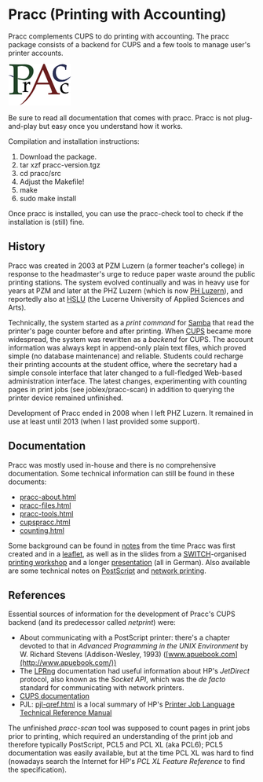 
Pracc (Printing with Accounting)
================================

Pracc complements CUPS to do printing with accounting.
The pracc package consists of a backend for CUPS and
a few tools to manage user's printer accounts.

![Pracc Logo](/doc/images/pracclogos.png)

Be sure to read all documentation that comes with pracc.
Pracc is not plug-and-play but easy once you understand
how it works.

Compilation and installation instructions:

  1.  Download the package.
  2.  tar xzf pracc-version.tgz
  3.  cd pracc/src
  4.  Adjust the Makefile!
  5.  make
  6.  sudo make install

Once pracc is installed, you can use the pracc-check
tool to check if the installation is (still) fine.


History
-------

Pracc was created in 2003 at PZM Luzern (a former teacher's college)
in response to the headmaster's urge to reduce paper waste
around the public printing stations.
The system evolved continually and was in heavy use for years
at PZM and later at the PHZ Luzern (which is now [PH Luzern][phlu]),
and reportedly also at [HSLU][hslu] (the Lucerne University
of Applied Sciences and Arts).

Technically, the system started as a *print command* for
[Samba][samba] that read the printer's page counter before
and after printing. When [CUPS][cups] became more widespread,
the system was rewritten as a *backend* for CUPS. The account
information was always kept in append-only plain text files,
which proved simple (no database maintenance) and reliable.
Students could recharge their printing accounts at the student
office, where the secretary had a simple console interface
that later changed to a full-fledged Web-based administration
interface. The latest changes, experimenting with counting
pages in print jobs (see joblex/pracc-scan) in addition to
querying the printer device remained unfinished.

Development of Pracc ended in 2008 when I left PHZ Luzern.
It remained in use at least until 2013 (when I last provided
some support).

[samba]: https://www.samba.org/
[cups]: https://www.cups.org/
[phlu]: https://www.phlu.ch/
[hslu]: https://www.hslu.ch/


Documentation
-------------

Pracc was mostly used in-house and there is no comprehensive
documentation. Some technical information can still be found
in these documents:

  *  [pracc-about.html](doc/pracc-about.html)
  *  [pracc-files.html](doc/pracc-files.html)
  *  [pracc-tools.html](doc/pracc-tools.html)
  *  [cupspracc.html](doc/cupspracc.html)
  *  [counting.html](doc/counting.html)

Some background can be found in [notes](doc/pracc-pzm.html) from the time
Pracc was first created and in a [leaflet](doc/PrintingPLU-20080318.pdf),
as well as in the slides from a [SWITCH](https://www.switch.ch)-organised
[printing workshop](doc/PrintingWorkshopPLU-20080318.pdf) and a longer
[presentation](doc/PrintingLecture20080325.pdf) (all in German). Also
available are some technical notes on [PostScript](doc/PostScript.md)
and [network printing](doc/Network.md).


References
----------

Essential sources of information for the development of Pracc's
CUPS backend (and its predecessor called *netprint*) were:

 * About communicating with a PostScript printer: there's a chapter
   devoted to that in *Advanced Programming in the UNIX Environment*
   by W. Richard Stevens (Addison-Wesley, 1993)
   ([www.apuebook.com](http://www.apuebook.com/))
 * The [LPRng](http://www.lprng.com/) documentation had useful
   information about HP's *JetDirect* protocol, also known as the
   *Socket API*, which was the *de facto* standard for communicating
   with network printers.
 * [CUPS documentation](https://www.cups.org/documentation.html)
 * PJL: [pjl-qref.html](doc/pjl-qref.html) is a local summary of
   HP's [Printer Job Language Technical Reference Manual](https://developers.hp.com/system/files/PJL_Technical_Reference_Manual.pdf)

The unfinished *pracc-scan* tool was supposed to count pages in
print jobs prior to printing, which required an understanding of
the print job and therefore typically PostScript, PCL5 and PCL XL
(aka PCL6); PCL5 documentation was easily available, but at the
time PCL XL was hard to find (nowadays search the Internet for
HP's *PCL XL Feature Reference* to find the specification).

